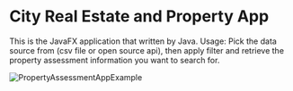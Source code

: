 # City Real Estate and Property App

This is the JavaFX application that written by Java.
Usage: Pick the data source from (csv file or open source api), then apply filter and retrieve the property assessment information you want to search for.

![PropertyAssessmentAppExample](https://user-images.githubusercontent.com/39140744/167510108-83ad0e4c-0385-4329-be3b-dfc39d9dd9a5.png)
